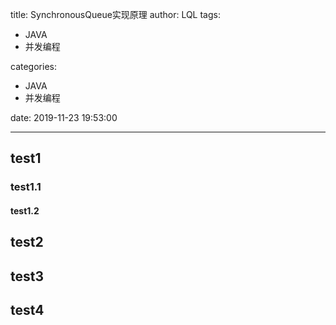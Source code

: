 title: SynchronousQueue实现原理
author: LQL
tags:
  - JAVA
  - 并发编程

categories:
  - JAVA
  - 并发编程 

date: 2019-11-23 19:53:00

---

## test1
### test1.1
#### test1.2
## test2
## test3
## test4
